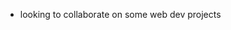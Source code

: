 - looking to collaborate on some web dev projects

<!---
raymart-evangelista/raymart-evangelista is a ✨ special ✨ repository because its `README.md` (this file) appears on your GitHub profile.
You can click the Preview link to take a look at your changes.
--->
